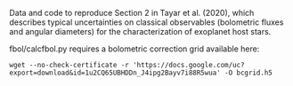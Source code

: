 Data and code to reproduce Section 2 in Tayar et al. (2020), which describes typical uncertainties on classical observables (bolometric fluxes and angular diameters) for the characterization of exoplanet host stars.

fbol/calcfbol.py requires a bolometric correction grid available here:
```
wget --no-check-certificate -r 'https://docs.google.com/uc?export=download&id=1u2CQ65UBHDDn_J4ipg2Bayv7i88R5wua' -O bcgrid.h5
```
